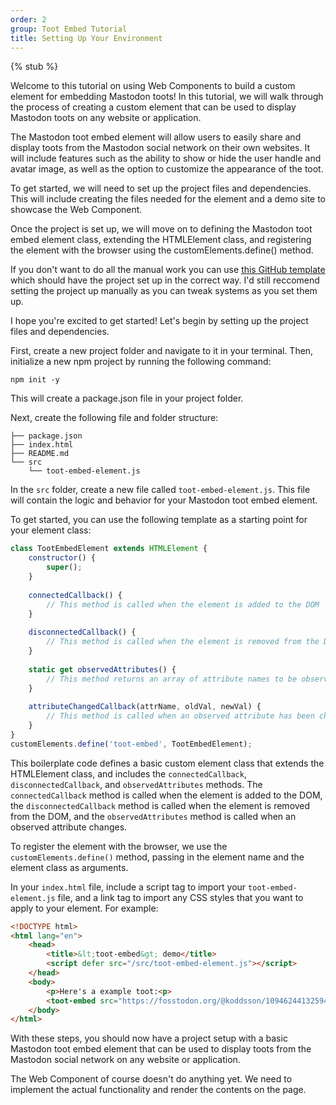 ```yaml
---
order: 2
group: Toot Embed Tutorial
title: Setting Up Your Environment
---
```


{% stub %}

Welcome to this tutorial on using Web Components to build a custom element for embedding Mastodon toots! In this tutorial, we will walk through the process of creating a custom element that can be used to display Mastodon toots on any website or application.

The Mastodon toot embed element will allow users to easily share and display toots from the Mastodon social network on their own websites. It will include features such as the ability to show or hide the user handle and avatar image, as well as the option to customize the appearance of the toot.

To get started, we will need to set up the project files and dependencies. This will include creating the files needed for the element and a demo site to showcase the Web Component.

Once the project is set up, we will move on to defining the Mastodon toot embed element class, extending the HTMLElement class, and registering the element with the browser using the customElements.define() method.

If you don't want to do all the manual work you can use [this GitHub template](https://github.com/github/custom-element-boilerplate/) which should have the project set up in the correct way. I'd still reccomend setting the project up manually as you can tweak systems as you set them up.

I hope you're excited to get started! Let's begin by setting up the project files and dependencies.

First, create a new project folder and navigate to it in your terminal. Then, initialize a new npm project by running the following command:

`npm init -y`

This will create a package.json file in your project folder.

Next, create the following file and folder structure:

```
├── package.json 
├── index.html 
├── README.md 
└── src     
	└── toot-embed-element.js
```

In the `src` folder, create a new file called `toot-embed-element.js`. This file will contain the logic and behavior for your Mastodon toot embed element.

To get started, you can use the following template as a starting point for your element class:

```js
class TootEmbedElement extends HTMLElement {   
	constructor() {     
		super();  
	}    
	
	connectedCallback() {     
		// This method is called when the element is added to the DOM   
	}    
	
	disconnectedCallback() {     
		// This method is called when the element is removed from the DOM   
	}    
	
	static get observedAttributes() {     
		// This method returns an array of attribute names to be observed for changes   
	} 
	
	attributeChangedCallback(attrName, oldVal, newVal) {     
		// This method is called when an observed attribute has been changed   
	} 
}  
customElements.define('toot-embed', TootEmbedElement);
```

This boilerplate code defines a basic custom element class that extends the HTMLElement class, and includes the `connectedCallback`, `disconnectedCallback`, and `observedAttributes` methods. The `connectedCallback` method is called when the element is added to the DOM, the `disconnectedCallback` method is called when the element is removed from the DOM, and the `observedAttributes` method is called when an observed attribute changes.

To register the element with the browser, we use the `customElements.define()` method, passing in the element name and the element class as arguments.

In your `index.html` file, include a script tag to import your `toot-embed-element.js` file, and a link tag to import any CSS styles that you want to apply to your element. For example:

```html
<!DOCTYPE html>
<html lang="en">
	<head>
		<title>&lt;toot-embed&gt; demo</title>
		<script defer src="/src/toot-embed-element.js"></script>
	</head>
	<body>
		<p>Here's a example toot:<p>
		<toot-embed src="https://fosstodon.org/@koddsson/109462441325942229"></toot-embed>
	</body>
</html>
```

With these steps, you should now have a project setup with a basic Mastodon toot embed element that can be used to display toots from the Mastodon social network on any website or application.

The Web Component of course doesn't do anything yet. We need to implement the actual functionality and render the contents on the page.
